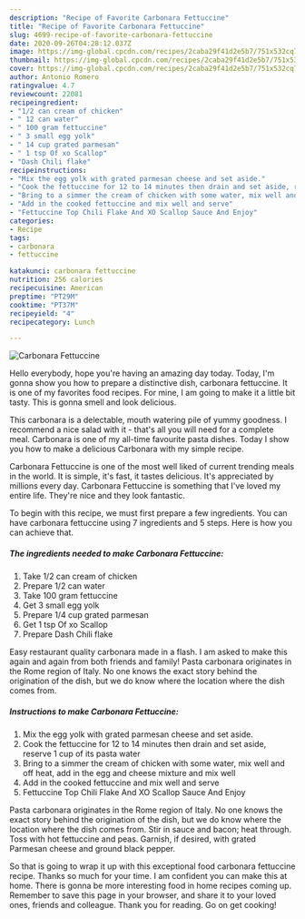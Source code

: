 ```yaml
---
description: "Recipe of Favorite Carbonara Fettuccine"
title: "Recipe of Favorite Carbonara Fettuccine"
slug: 4699-recipe-of-favorite-carbonara-fettuccine
date: 2020-09-26T04:28:12.037Z
image: https://img-global.cpcdn.com/recipes/2caba29f41d2e5b7/751x532cq70/carbonara-fettuccine-recipe-main-photo.jpg
thumbnail: https://img-global.cpcdn.com/recipes/2caba29f41d2e5b7/751x532cq70/carbonara-fettuccine-recipe-main-photo.jpg
cover: https://img-global.cpcdn.com/recipes/2caba29f41d2e5b7/751x532cq70/carbonara-fettuccine-recipe-main-photo.jpg
author: Antonio Romero
ratingvalue: 4.7
reviewcount: 22081
recipeingredient:
- "1/2 can cream of chicken"
- " 12 can water"
- " 100 gram fettuccine"
- " 3 small egg yolk"
- " 14 cup grated parmesan"
- " 1 tsp Of xo Scallop"
- "Dash Chili flake"
recipeinstructions:
- "Mix the egg yolk with grated parmesan cheese and set aside."
- "Cook the fettuccine for 12 to 14 minutes then drain and set aside, reserve 1 cup of its pasta water"
- "Bring to a simmer the cream of chicken with some water, mix well and off heat, add in the egg and cheese mixture and mix well"
- "Add in the cooked fettuccine and mix well and serve"
- "Fettuccine Top Chili Flake And XO Scallop Sauce And Enjoy"
categories:
- Recipe
tags:
- carbonara
- fettuccine

katakunci: carbonara fettuccine 
nutrition: 256 calories
recipecuisine: American
preptime: "PT29M"
cooktime: "PT37M"
recipeyield: "4"
recipecategory: Lunch

---
```



![Carbonara Fettuccine](https://img-global.cpcdn.com/recipes/2caba29f41d2e5b7/751x532cq70/carbonara-fettuccine-recipe-main-photo.jpg)

Hello everybody, hope you're having an amazing day today. Today, I'm gonna show you how to prepare a distinctive dish, carbonara fettuccine. It is one of my favorites food recipes. For mine, I am going to make it a little bit tasty. This is gonna smell and look delicious.

This carbonara is a delectable, mouth watering pile of yummy goodness. I recommend a nice salad with it - that&#39;s all you will need for a complete meal. Carbonara is one of my all-time favourite pasta dishes. Today I show you how to make a delicious Carbonara with my simple recipe.

Carbonara Fettuccine is one of the most well liked of current trending meals in the world. It is simple, it's fast, it tastes delicious. It's appreciated by millions every day. Carbonara Fettuccine is something that I've loved my entire life. They're nice and they look fantastic.


To begin with this recipe, we must first prepare a few ingredients. You can have carbonara fettuccine using 7 ingredients and 5 steps. Here is how you can achieve that.

<!--inarticleads1-->

##### The ingredients needed to make Carbonara Fettuccine:

1. Take 1/2 can cream of chicken
1. Prepare  1/2 can water
1. Take  100 gram fettuccine
1. Get  3 small egg yolk
1. Prepare  1/4 cup grated parmesan
1. Get  1 tsp Of xo Scallop
1. Prepare Dash Chili flake


Easy restaurant quality carbonara made in a flash. I am asked to make this again and again from both friends and family! Pasta carbonara originates in the Rome region of Italy. No one knows the exact story behind the origination of the dish, but we do know where the location where the dish comes from. 

<!--inarticleads2-->

##### Instructions to make Carbonara Fettuccine:

1. Mix the egg yolk with grated parmesan cheese and set aside.
1. Cook the fettuccine for 12 to 14 minutes then drain and set aside, reserve 1 cup of its pasta water
1. Bring to a simmer the cream of chicken with some water, mix well and off heat, add in the egg and cheese mixture and mix well
1. Add in the cooked fettuccine and mix well and serve
1. Fettuccine Top Chili Flake And XO Scallop Sauce And Enjoy


Pasta carbonara originates in the Rome region of Italy. No one knows the exact story behind the origination of the dish, but we do know where the location where the dish comes from. Stir in sauce and bacon; heat through. Toss with hot fettuccine and peas. Garnish, if desired, with grated Parmesan cheese and ground black pepper. 

So that is going to wrap it up with this exceptional food carbonara fettuccine recipe. Thanks so much for your time. I am confident you can make this at home. There is gonna be more interesting food in home recipes coming up. Remember to save this page in your browser, and share it to your loved ones, friends and colleague. Thank you for reading. Go on get cooking!
